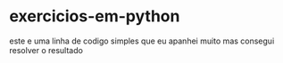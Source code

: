 # exercicios-em-python
este e uma linha de codigo simples que eu apanhei muito mas consegui resolver o resultado
